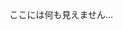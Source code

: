ここには何も見えません...

<!---
Ratatouilledummie/Ratatouilledummie is a ✨ special ✨ repository because its `README.md` (this file) appears on your GitHub profile.
You can click the Preview link to take a look at your changes.
--->
